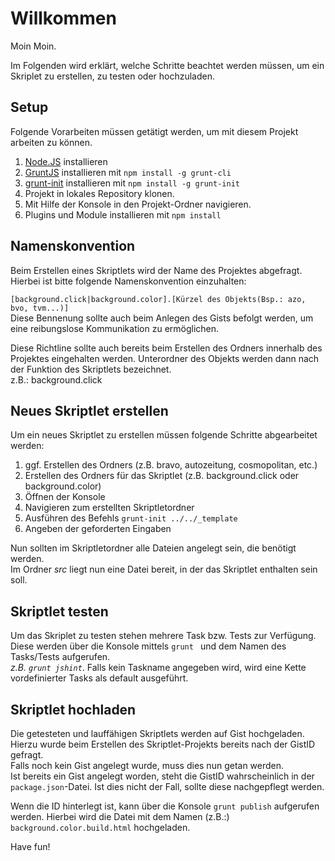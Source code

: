 # Willkommen

Moin Moin.  

Im Folgenden wird erklärt, welche Schritte beachtet werden müssen, um ein Skriplet zu erstellen, zu testen oder hochzuladen.


## Setup
Folgende Vorarbeiten müssen getätigt werden, um mit diesem Projekt arbeiten zu können.

1. [Node.JS](http://nodejs.org/) installieren
2. [GruntJS](http://gruntjs.com/) installieren mit `npm install -g grunt-cli`
3. [grunt-init](http://gruntjs.com/project-scaffolding) installieren mit `npm install -g grunt-init`
4. Projekt in lokales Repository klonen.
5. Mit Hilfe der Konsole in den Projekt-Ordner navigieren.
6. Plugins und Module installieren mit `npm install`


## Namenskonvention

Beim Erstellen eines Skriptlets wird der Name des Projektes abgefragt. Hierbei ist bitte folgende Namenskonvention einzuhalten:  

`[background.click|background.color].[Kürzel des Objekts(Bsp.: azo, bvo, tvm...)]`  
Diese Bennenung sollte auch beim Anlegen des Gists befolgt werden, um eine reibungslose Kommunikation zu ermöglichen.  


Diese Richtline sollte auch bereits beim Erstellen des Ordners innerhalb des Projektes eingehalten werden. Unterordner des Objekts werden dann nach der Funktion des Skriptlets bezeichnet.  
z.B.: background.click  

## Neues Skriptlet erstellen

Um ein neues Skriptlet zu erstellen müssen folgende Schritte abgearbeitet werden:  
1. ggf. Erstellen des Ordners (z.B. bravo, autozeitung, cosmopolitan, etc.)  
2. Erstellen des Ordners für das Skriptlet (z.B. background.click oder background.color)  
3. Öffnen der Konsole  
4. Navigieren zum erstellten Skriptletordner  
5. Ausführen des Befehls `grunt-init ../../_template`  
6. Angeben der geforderten Eingaben  

Nun sollten im Skriptletordner alle Dateien angelegt sein, die benötigt werden.   
Im Ordner *src* liegt nun eine Datei bereit, in der das Skriptlet enthalten sein soll.  

## Skriptlet testen

Um das Skriplet zu testen stehen mehrere Task bzw. Tests zur Verfügung. Diese werden über die Konsole mittels `grunt ` und dem Namen des Tasks/Tests aufgerufen.  
*z.B. `grunt jshint`*. Falls kein Taskname angegeben wird, wird eine Kette vordefinierter Tasks als default ausgeführt.  

## Skriptlet hochladen

Die getesteten und lauffähigen Skriptlets werden auf Gist hochgeladen. Hierzu wurde beim Erstellen des Skriptlet-Projekts bereits nach der GistID gefragt.  
Falls noch kein Gist angelegt wurde, muss dies nun getan werden.  
Ist bereits ein Gist angelegt worden, steht die GistID wahrscheinlich in der `package.json`-Datei. Ist dies nicht der Fall, sollte diese nachgepflegt werden.  

Wenn die ID hinterlegt ist, kann über die Konsole `grunt publish` aufgerufen werden. Hierbei wird die Datei mit dem Namen (z.B.:) `background.color.build.html` hochgeladen.  


Have fun!
